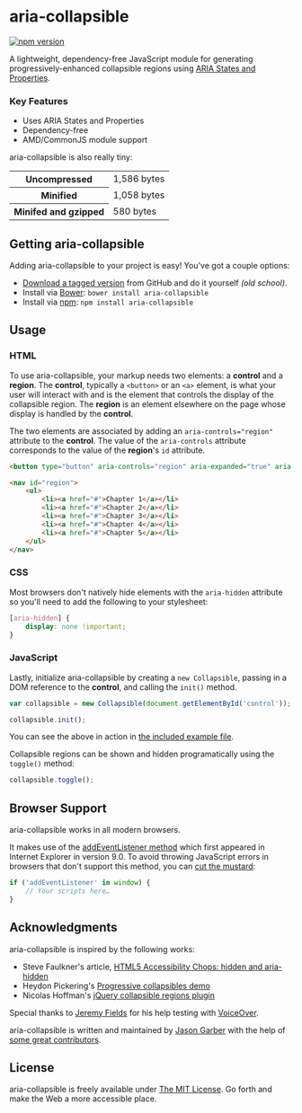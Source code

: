 # aria-collapsible

[![npm version](https://badge.fury.io/js/aria-collapsible.svg)](https://badge.fury.io/js/aria-collapsible)

A lightweight, dependency-free JavaScript module for generating progressively-enhanced collapsible regions using [ARIA States and Properties](http://www.w3.org/TR/wai-aria/states_and_properties).

### Key Features

- Uses ARIA States and Properties
- Dependency-free
- AMD/CommonJS module support

aria-collapsible is also really tiny:

<table>
	<tbody>
		<tr>
			<th>Uncompressed</th>
			<td>1,586 bytes</td>
		</tr>
		<tr>
			<th>Minified</th>
			<td>1,058 bytes</td>
		</tr>
		<tr>
			<th>Minifed and gzipped</th>
			<td>580 bytes</td>
		</tr>
	</tbody>
</table>


## Getting aria-collapsible

Adding aria-collapsible to your project is easy! You've got a couple options:

- [Download a tagged version](https://github.com/jgarber623/aria-collapsible/tags) from GitHub and do it yourself _(old school)_.
- Install via [Bower](http://bower.io/): `bower install aria-collapsible`
- Install via [npm](https://www.npmjs.com/): `npm install aria-collapsible`


## Usage

### HTML

To use aria-collapsible, your markup needs two elements: a **control** and a **region**. The **control**, typically a `<button>` or an `<a>` element, is what your user will interact with and is the element that controls the display of the collapsible region. The **region** is an element elsewhere on the page whose display is handled by the **control**.

The two elements are associated by adding an `aria-controls="region"` attribute to the **control**. The value of the `aria-controls` attribute corresponds to the value of the **region**'s `id` attribute.

```html
<button type="button" aria-controls="region" aria-expanded="true" aria-hidden id="control">Menu</button>

<nav id="region">
    <ul>
        <li><a href="#">Chapter 1</a></li>
        <li><a href="#">Chapter 2</a></li>
        <li><a href="#">Chapter 3</a></li>
        <li><a href="#">Chapter 4</a></li>
        <li><a href="#">Chapter 5</a></li>
    </ul>
</nav>
```

### CSS

Most browsers don't natively hide elements with the `aria-hidden` attribute so you'll need to add the following to your stylesheet:

```css
[aria-hidden] {
    display: none !important;
}
```

### JavaScript

Lastly, initialize aria-collapsible by creating a `new Collapsible`, passing in a DOM reference to the **control**, and calling the `init()` method.

```js
var collapsible = new Collapsible(document.getElementById('control'));

collapsible.init();
```

You can see the above in action in [the included example file](./example/index.html).

Collapsible regions can be shown and hidden programatically using the `toggle()` method:

```js
collapsible.toggle();
```


## Browser Support

aria-collapsible works in all modern browsers.

It makes use of the [addEventListener method](https://developer.mozilla.org/en-US/docs/Web/API/EventTarget/addEventListener) which first appeared in Internet Explorer in version 9.0. To avoid throwing JavaScript errors in browsers that don't support this method, you can [cut the mustard](http://responsivenews.co.uk/post/18948466399/cutting-the-mustard):

```js
if ('addEventListener' in window) {
    // Your scripts here…
}
```


## Acknowledgments

aria-collapsible is inspired by the following works:

- Steve Faulkner's article, [HTML5 Accessibility Chops: hidden and aria-hidden](http://www.paciellogroup.com/blog/2012/05/html5-accessibility-chops-hidden-and-aria-hidden/)
- Heydon Pickering's [Progressive collapsibles demo](http://heydonworks.com/practical_aria_examples/#progressive-collapsibles)
- Nicolas Hoffman's [jQuery collapsible regions plugin](http://a11y.nicolas-hoffmann.net/hide-show/)

Special thanks to [Jeremy Fields](http://ten1seven.com/) for his help testing with [VoiceOver](https://www.apple.com/accessibility/osx/voiceover/).

aria-collapsible is written and maintained by [Jason Garber](https://sixtwothree.org/) with the help of [some great contributors](https://github.com/jgarber623/aria-collapsible/graphs/contributors).


## License

aria-collapsible is freely available under [The MIT License](http://opensource.org/licenses/MIT). Go forth and make the Web a more accessible place.

